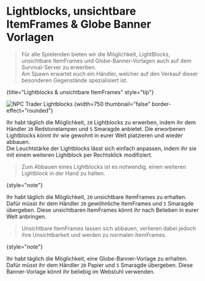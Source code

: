 
# Lightblocks, unsichtbare ItemFrames & Globe Banner Vorlagen

> Für alle Spielenden bieten wir die Möglichkeit, LightBlocks, unsichtbare ItemFrames und Globe-Banner-Vorlagen auch 
> auf dem Survival-Server zu erwerben.\
> Am Spawn erwartet euch ein Händler, welcher auf den Verkauf dieser besonderen Gegenstände spezialisiert 
> ist.
>
{title="Lightblocks & unsichtbare ItemFrames" style="tip"}

![NPC Trader Lightblocks](npc-trader-lightblocks.png) {width=750 thumbnail="false"
border-effect="rounded"}

<tabs>
<tab title="Lightblocks" id="lightblocks">

<deflist>
<def title="Lightblocks" id="get-lightblocks">

Ihr habt täglich die Möglichkeit, `20` Lightblocks zu
erwerben, indem ihr dem Händler `20` Redstonelampen und `5` Smaragde anbietet.
Die erworbenen Lightblocks könnt ihr wie gewohnt in eurer Welt platzieren und wieder abbauen.\
Die Leuchtstärke der Lightblocks lässt sich einfach anpassen, indem ihr sie mit einem weiteren
Lightblock per <shortcut>Rechtsklick</shortcut> modifiziert.
</def>
</deflist>

> Zum Abbauen eines Lightblocks ist es notwendig, einen weiteren Lightblock in der Hand zu halten.
>
{style="note"}

</tab>
<tab title="Unsichtbare ItemFrames" id="invisible-itemframes">

<deflist>
<def title="Unsichtbare ItemFrames" id="get-invisible-itemframes">

Ihr habt täglich die Möglichkeit, `20` unsichtbare ItemFrames zu
erhalten. Dafür müsst ihr dem Händler `20` gewöhnliche ItemFrames und `5` Smaragde übergeben. 
Diese unsichtbaren ItemFrames könnt ihr nach Belieben in eurer Welt anbringen.
</def>
</deflist>

> Unsichtbare ItemFrames lassen sich abbauen, verlieren dabei jedoch ihre Unsichtbarkeit und werden
> zu normalen ItemFrames.
>
{style="note"}
</tab>
<tab title="Globe Banner Vorlage" id="globe-banner-pattern">

<deflist>
<def title="Globe Banner Vorlage" id="get-globe-banner-pattern">

Ihr habt täglich die Möglichkeit, eine Globe-Banner-Vorlage zu erhalten.
Dafür müsst ihr dem Händler `20` Papier und `5` Smaragde übergeben.
Diese Banner-Vorlage könnt ihr beliebig im Webstuhl verwenden.
</def>
</deflist>
</tab>
</tabs>
